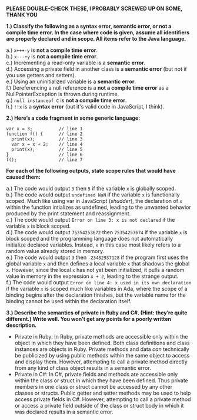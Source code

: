 **PLEASE DOUBLE-CHECK THESE, I PROBABLY SCREWED UP ON SOME, THANK YOU**


**1.) Classify the following as a syntax error, semantic error, or not a compile time error. In the case where code is given, assume all identifiers are properly declared and in scope. All items refer to the Java language.**  

  a.) ```x+++-y``` is **not a compile time error**.  
  b.) ```x---+y``` is **not a compile time error**.  
  c.) Incrementing a read-only variable is a **semantic error**.  
  d.) Accessing a private field in another class is a **semantic error** (but not if you use getters and setters).  
  e.) Using an uninitialized variable is a **semantic error**.  
  f.) Dereferencing a null reference is a **not a compile time error** as a NullPointerException is thrown during runtime.  
  g.) ```null instanceof C``` is **not a compile time error**.  
  h.) ```!!x``` is a **syntax error** (but it's valid code in JavaScript, I think).  

**2.) Here’s a code fragment in some generic language:**
```
var x = 3;          // line 1
function f() {      // line 2
  print(x);         // line 3
  var x = x + 2;    // line 4
  print(x);         // line 5
}                   // line 6
f();                // line 7
```
**For each of the following outputs, state scope rules that would have caused them:** 

  a.) The code would output ```3``` then ```5``` if the variable ```x``` is globally scoped.       
  b.) The code would output ```undefined NaN``` if the variable ```x``` is functionally scoped. Much like using var in JavaScript (*shudder*), the declaration of ```x``` within the function intializes as undefined, leading to the unwanted behavior produced by the print statement and reassignment.     
  c.) The code would output ```Error on line 3: x is not declared``` if the variable ```x``` is block scoped.      
  d.) The code would output ```75354253672``` then ```75354253674``` if the variable ```x``` is block scoped and the programming language does not automatically initialize declared variables. Instead, ```x``` in this case most likely refers to a random value already stored in memory.     
  e.) The code would output ```3``` then ```-23482937128``` if the program first uses the global variable ```x``` and then defines a local variable ```x``` that shadows the global ```x```. However, since the local ```x``` has not yet been initialized, it pulls a random value in memory in the expression ```x + 2```, leading to the strange output.     
  f.) The code would output ```Error on line 4: x used in its own declaration``` if the variable ```x``` is scoped much like variables in Ada, where the scope of a binding begins after the declaration finishes, but the variable name for the binding cannot be used within the declaration itself.       

**3.) Describe the semantics of private in Ruby and C#. (Hint: they’re quite different.) Write well. You won’t get any points for a poorly written description.**  

  - Private in Ruby: In Ruby, private methods are accessible only within the object in which they have been defined. Both class definitions and class instances are objects in Ruby. Private methods and data *can* technically be publicized by using public methods within the same object to access and display them. However, attempting to call a private method directly from any kind of class object results in a semantic error.    
  - Private in C#: In C#, private fields and methods are accessible only within the class or struct in which they have been defined. Thus private members in one class or struct cannot be accessed by any other classes or structs. Public getter and setter methods may be used to help access private fields in C#. However, attempting to call a private method or access a private field outside of the class or struct body in which it was declared results in a semantic error.    
